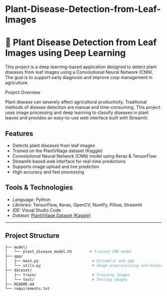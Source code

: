# Plant-Disease-Detection-from-Leaf-Images

# 🌿 Plant Disease Detection from Leaf Images using Deep Learning

This project is a deep learning-based application designed to detect plant diseases from leaf images using a Convolutional Neural Network (CNN). The goal is to support early diagnosis and improve crop management in agriculture.

 Project Overview

Plant disease can severely affect agricultural productivity. Traditional methods of disease detection are manual and time-consuming. This project uses image processing and deep learning to classify diseases in plant leaves and provides an easy-to-use web interface built with Streamlit.


## Features

- Detects plant diseases from leaf images
- Trained on the PlantVillage dataset (Kaggle)
- Convolutional Neural Network (CNN) model using Keras & TensorFlow
- Streamlit-based web interface for real-time predictions
- Supports image upload and live prediction
- High accuracy and fast processing



## Tools & Technologies

- *Language:* Python  
- *Libraries:* TensorFlow, Keras, OpenCV, NumPy, Pillow, Streamlit  
- *IDE:* Visual Studio Code  
- *Dataset:* [PlantVillage Dataset (Kaggle)](https://www.kaggle.com/datasets/emmarex/plantdisease)

---

## Project Structure

```bash
├── model/
│   └── plant_disease_model.h5        # Trained CNN model
├── app/
│   ├── main.py                        # Streamlit web app
│   └── utils.py                       # Image preprocessing and helper functions
├── dataset/
│   ├── train/                         # Training images
│   └── test/                          # Testing images
├── README.md
└── requirements.txt

